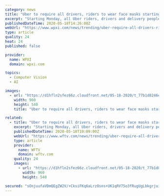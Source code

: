 ```yaml
---
category: news
title: "Uber to require all drivers, riders to wear face masks starting May 18"
excerpt: "Starting Monday, all Uber riders, drivers and delivery people will be required to wear a face mask. The company announced Sunday that they are also rolling out a new user experience on the app to help keep drivers and riders safe."
publishedDateTime: 2020-05-18T14:26:00Z
webUrl: "https://www.wpxi.com/news/trending/uber-require-all-drivers-riders-wear-face-masks-starting-may-18/MZ7J62FS2REYTDMGQ7D22HWVME/"
type: article
quality: 24
heat: 24
published: false

provider:
  name: WPXI
  domain: wpxi.com

topics:
  - Computer Vision
  - AI

images:
  - url: "https://d1hfln2sfez66z.cloudfront.net/05-18-2020/t_77b1d8246eb0428e80939ecedcd311f9_name_1BAD3DC8C18342768481DBD2ED458B5C.jpg"
    width: 960
    height: 540
    title: "Uber to require all drivers, riders to wear face masks starting May 18"

related:
  - title: "Uber to require all drivers, riders to wear face masks starting Monday"
    excerpt: "Starting Monday, all Uber riders, drivers and delivery people will be required to wear a face mask. The company announced Sunday that they are also rolling out a new user experience on the app to help keep drivers and riders safe."
    publishedDateTime: 2020-05-18T19:09:00Z
    webUrl: "https://www.wftv.com/news/trending/uber-require-all-drivers-riders-wear-face-masks-starting-may-18/MZ7J62FS2REYTDMGQ7D22HWVME/"
    type: article
    provider:
      name: WFTV
      domain: wftv.com
    quality: 24
    images:
      - url: "https://d1hfln2sfez66z.cloudfront.net/05-18-2020/t_77b1d8246eb0428e80939ecedcd311f9_name_1BAD3DC8C18342768481DBD2ED458B5C.jpg"
        width: 960
        height: 540

secured: "sOnjuufaVDmQEgZW2V/+CksiFKq6aLrzOsns+UK1qRV75o3fRugUgLbkgrjuiGCkf9xCmlEcspP5WBFQ0xJvnmXT0xrTmS78wr+Nmf8j9epN+PporSEIgHVMG9Dib3o+IZFHvuGkx6KcZd5KVIAHc57NloQUq85GaWm5HyT2YSN280im3U8dTr4DBAf5IG09HGasq90fZNg5ORiO5wpCN0pUzahj9eJPTQ3P0A4BNfC7rhEeGV2zk/ahOd17IBA/wB3tNPBHnmUOrPioYU4ewR2nys+QCFer1SXtTb2E+qDvxQMV2yWUhH6yFf/gRcs3IeqnMDouIiJ9+dQ2pCT6ArthR549TH2aXZgiKViCR2o++wIXMh9LRkdipebMZUCHuRTc/3n85wdGWpy938acorE7WHZZmcw71X6czMXKDTpACp1OH409CxA0Z8fRCj8TBiQKBJFTtmvkK32qkwVH5vgOvrvQ7q35Ohpf5SZyyG0=;rxCNijB95u6vGUc+zwJdNg=="
---
```


